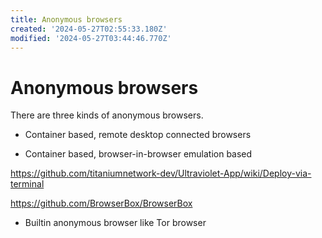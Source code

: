 ```yaml
---
title: Anonymous browsers
created: '2024-05-27T02:55:33.180Z'
modified: '2024-05-27T03:44:46.770Z'
---
```


# Anonymous browsers

There are three kinds of anonymous browsers.

- Container based, remote desktop connected browsers



- Container based, browser-in-browser emulation based

https://github.com/titaniumnetwork-dev/Ultraviolet-App/wiki/Deploy-via-terminal

https://github.com/BrowserBox/BrowserBox

- Builtin anonymous browser like Tor browser

